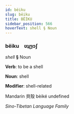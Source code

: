 ```yaml
---
id: bëiku
slug: bëiku
title: BËİKU
sidebar_position: 566
hoverText: shell § Noun
---
```


### bëiku&emsp;<span kind="abugida">ʋʇɽɟɔʃ</span>

*shell* **§** Noun

**Verb**: to be a shell

**Noun**: shell

**Modifier**: shell-related

Mandarin 貝殼 bèiké undefined

*Sino-Tibetan Language Family*